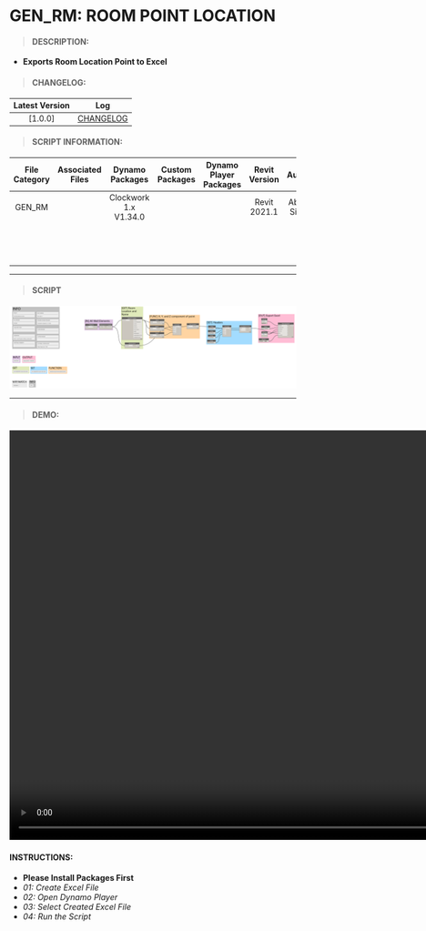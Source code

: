 # GEN_RM: ROOM POINT LOCATION

> #### DESCRIPTION: 
- **Exports Room Location Point to Excel**

> #### CHANGELOG:

| Latest Version | Log |
| :-------: | :----: | 
|[1.0.0] | [CHANGELOG](/_scripts/_general/ROOMS/changelog/GEN_RM_GetRoomPointLocation.md) |

> #### SCRIPT INFORMATION: 

| File Category | Associated Files | Dynamo Packages | Custom Packages | Dynamo Player Packages | Revit Version | Author | Reviewed By | File Name & Location | 
| :-------: | :----: | :---: | :---: | :---: | :---: | :---: | :---: | :--: |
| GEN_RM |  | Clockwork 1.x V1.34.0 |        | | Revit 2021.1 | Abjeet Singh | | GEN_RM_GetRoomPointLocation V1.0.0 | 
|        |  |                       |        | |              |              | | (https://bimcapcom.sharepoint.com/:u:/s/BCP-Main/Ee1zj-CUGFlGmkzWGK7mndgBOUc57P0LLOKBahxzG7ki4Q?e=rdMMwIl) 
        
------------------------------------------------------------------
> #### **SCRIPT** 

<img src="/_scripts/_general/ROOMS/images/GEN_RM_GetRoomPointLocation.png">

------------------------------------------------------------------

> #### DEMO: 
<video width="1280" height="720" controls>
 <source src="/_scripts/_general/ROOMS/demo/GEN_RM_GetRoomPointLocation.mp4" type="video/mp4">
</video>

#### INSTRUCTIONS:
- **Please Install Packages First**
- *01: Create Excel File*
- *02: Open Dynamo Player*
- *03: Select Created Excel File*
- *04: Run the Script*

